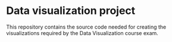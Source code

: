 # Data visualization project

This repository contains the source code needed for creating the visualizations required by the Data Visualization
course exam.